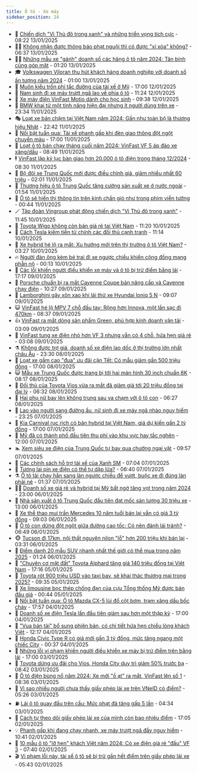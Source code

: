 ```yaml
---
title: Ô tô - Xe máy
sidebar_position: 24
---
```


<!-- dantri-o-to-xe-may:START -->
- 🤡 [Chiến dịch &quot;Vì Thủ đô trong xanh&quot; và những triển vọng tích cực](https://dantri.com.vn/o-to-xe-may/chien-dich-vi-thu-do-trong-xanh-va-nhung-trien-vong-tich-cuc-20250113144811565.htm) - 08:22 13/01/2025
- 🧑‍💻 [Không nhận được thông báo phạt nguội thì có được &quot;xí xóa&quot; không?](https://dantri.com.vn/o-to-xe-may/khong-nhan-duoc-thong-bao-phat-nguoi-thi-co-duoc-xi-xoa-khong-20250113114230912.htm) - 06:37 13/01/2025
- 🧑‍💻 [Những mẫu xe &quot;gánh&quot; doanh số các hãng ô tô năm 2024: Tân binh cũng góp mặt](https://dantri.com.vn/o-to-xe-may/nhung-mau-xe-ganh-doanh-so-cac-hang-o-to-nam-2024-tan-binh-cung-gop-mat-20250111110408593.htm) - 01:20 13/01/2025
- 🎓 [Volkswagen Viloran thu hút khách hàng doanh nghiệp với doanh số ấn tượng năm 2024](https://dantri.com.vn/o-to-xe-may/volkswagen-viloran-thu-hut-khach-hang-doanh-nghiep-voi-doanh-so-an-tuong-nam-2024-20250110192042388.htm) - 01:00 13/01/2025
- 🌊 [Muôn kiểu trốn phí tắc đường của tài xế ở Mỹ](https://dantri.com.vn/o-to-xe-may/muon-kieu-tron-phi-tac-duong-cua-tai-xe-o-my-20250112173645685.htm) - 17:00 12/01/2025
- 🥷 [Nam sinh đi xe máy trượt ngã lao về phía ô tô](https://dantri.com.vn/o-to-xe-may/nam-sinh-di-xe-may-truot-nga-lao-ve-phia-o-to-20250111172822577.htm) - 11:24 12/01/2025
- 🤩 [Xe máy điện VinFast Motio dành cho học sinh](https://dantri.com.vn/o-to-xe-may/xe-may-dien-vinfast-motio-danh-cho-hoc-sinh-20250112161705884.htm) - 09:38 12/01/2025
- 🫶 [BMW khai tử một tính năng hiện đại nhưng ít người dùng trên xe](https://dantri.com.vn/o-to-xe-may/bmw-khai-tu-mot-tinh-nang-hien-dai-nhung-it-nguoi-dung-tren-xe-20250112020355659.htm) - 23:34 11/01/2025
- 🎭 [Loạt xe bán chậm tại Việt Nam năm 2024: Gần như toàn bộ là thương hiệu Nhật](https://dantri.com.vn/o-to-xe-may/loat-xe-ban-cham-tai-viet-nam-nam-2024-gan-nhu-toan-bo-la-thuong-hieu-nhat-20250111114518542.htm) - 22:42 11/01/2025
- 🌁 [Nổi bật tuần qua: Tài xế phanh gấp khi đèn giao thông đột ngột chuyển màu](https://dantri.com.vn/o-to-xe-may/noi-bat-tuan-qua-tai-xe-phanh-gap-khi-den-giao-thong-dot-ngot-chuyen-mau-20250111092016894.htm) - 17:00 11/01/2025
- 🦩 [Loạt ô tô bán chạy tháng cuối năm 2024: VinFast VF 5 áp đảo xe xăng/dầu](https://dantri.com.vn/o-to-xe-may/loat-o-to-ban-chay-thang-cuoi-nam-2024-vinfast-vf-5-ap-dao-xe-xangdau-20250111122305045.htm) - 08:49 11/01/2025
- 🕴 [VinFast lập kỷ lục bàn giao hơn 20.000 ô tô điện trong tháng 12/2024](https://dantri.com.vn/o-to-xe-may/vinfast-lap-ky-luc-ban-giao-hon-20000-o-to-dien-trong-thang-122024-20250111150203372.htm) - 08:30 11/01/2025
- 🎡 [Bộ đôi xe Trung Quốc mới được điều chỉnh giá, giảm nhiều nhất 60 triệu](https://dantri.com.vn/o-to-xe-may/bo-doi-xe-trung-quoc-moi-duoc-dieu-chinh-gia-giam-nhieu-nhat-60-trieu-20250110200106399.htm) - 02:01 11/01/2025
- 📝 [Thương hiệu ô tô Trung Quốc tăng cường sản xuất xe ở nước ngoài](https://dantri.com.vn/o-to-xe-may/thuong-hieu-o-to-trung-quoc-tang-cuong-san-xuat-xe-o-nuoc-ngoai-20250103112012895.htm) - 01:54 11/01/2025
- 🧐 [Ô tô sẽ hiển thị thông tin trên kính chắn gió như trong phim viễn tưởng](https://dantri.com.vn/o-to-xe-may/o-to-se-hien-thi-thong-tin-tren-kinh-chan-gio-nhu-trong-phim-vien-tuong-20250111002532229.htm) - 00:44 11/01/2025
- 🪄 [Tập đoàn Vingroup phát động chiến dịch &quot;Vì Thủ đô trong xanh&quot;](https://dantri.com.vn/o-to-xe-may/tap-doan-vingroup-phat-dong-chien-dich-vi-thu-do-trong-xanh-20250110180524050.htm) - 11:45 10/01/2025
- 🧰 [Toyota Wigo không còn bản giá rẻ tại Việt Nam](https://dantri.com.vn/o-to-xe-may/toyota-wigo-khong-con-ban-gia-re-tai-viet-nam-20250109105134399.htm) - 11:20 10/01/2025
- 🚀 [Cách Tesla kiếm tiền từ chính các đối thủ cạnh tranh](https://dantri.com.vn/o-to-xe-may/cach-tesla-kiem-tien-tu-chinh-cac-doi-thu-canh-tranh-20250110171314412.htm) - 11:14 10/01/2025
- 💪 [Xe hybrid hé lộ ra mắt: Xu hướng mới trên thị trường ô tô Việt Nam?](https://dantri.com.vn/o-to-xe-may/xe-hybrid-he-lo-ra-mat-xu-huong-moi-tren-thi-truong-o-to-viet-nam-20250109130920170.htm) - 03:27 10/01/2025
- 🔥 [Người đàn ông kèm bé trai đi xe ngược chiều khiến cộng đồng mạng phẫn nộ](https://dantri.com.vn/o-to-xe-may/nguoi-dan-ong-kem-be-trai-di-xe-nguoc-chieu-khien-cong-dong-mang-phan-no-20250109160334650.htm) - 00:13 10/01/2025
- 🐲 [Các lỗi khiến người điều khiển xe máy và ô tô bị trừ điểm bằng lái](https://dantri.com.vn/o-to-xe-may/cac-loi-khien-nguoi-dieu-khien-xe-may-va-o-to-bi-tru-diem-bang-lai-20250109162802966.htm) - 17:17 09/01/2025
- 🌋 [Porsche chuẩn bị ra mắt Cayenne Coupe bản nâng cấp và Cayenne chạy điện](https://dantri.com.vn/o-to-xe-may/porsche-chuan-bi-ra-mat-cayenne-coupe-ban-nang-cap-va-cayenne-chay-dien-20250108182036391.htm) - 10:27 09/01/2025
- 🤩 [Lamborghini gây xôn xao khi lái thử xe Hyundai Ioniq 5 N](https://dantri.com.vn/o-to-xe-may/lamborghini-gay-xon-xao-khi-lai-thu-xe-hyundai-ioniq-5-n-20250109111024712.htm) - 09:07 09/01/2025
- 😺 [VinFast hé lộ MPV 7 chỗ đầu tay: Rộng hơn Innova, một lần sạc đi 470km](https://dantri.com.vn/o-to-xe-may/vinfast-he-lo-mpv-7-cho-dau-tay-rong-hon-innova-mot-lan-sac-di-470km-20250109153622206.htm) - 08:37 09/01/2025
- 👍 [VinFast ra mắt dòng sản phẩm Green, phù hợp kinh doanh vận tải](https://dantri.com.vn/o-to-xe-may/vinfast-ra-mat-dong-san-pham-green-phu-hop-kinh-doanh-van-tai-20250109100453000.htm) - 03:09 09/01/2025
- 🎃 [VinFast tung xe điện nhỏ hơn VF 3 nhưng vẫn có 4 chỗ, hứa hẹn giá rẻ](https://dantri.com.vn/o-to-xe-may/vinfast-tung-xe-dien-nho-hon-vf-3-nhung-van-co-4-cho-hua-hen-gia-re-20250109100542848.htm) - 03:08 09/01/2025
- ⚗️ [Không được trợ giá, doanh số xe điện lao dốc ở thị trường lớn nhất châu Âu](https://dantri.com.vn/o-to-xe-may/khong-duoc-tro-gia-doanh-so-xe-dien-lao-doc-o-thi-truong-lon-nhat-chau-au-20250108174503937.htm) - 23:30 08/01/2025
- 🦄 [Loạt xe gầm cao &quot;đua&quot; ưu đãi cận Tết: Có mẫu giảm gần 500 triệu đồng](https://dantri.com.vn/o-to-xe-may/loat-xe-gam-cao-dua-uu-dai-can-tet-co-mau-giam-gan-500-trieu-dong-20250108153129114.htm) - 17:00 08/01/2025
- 😺 [Mẫu xe Trung Quốc được trang bị tới hai màn hình 30 inch chuẩn 6K](https://dantri.com.vn/o-to-xe-may/mau-xe-trung-quoc-duoc-trang-bi-toi-hai-man-hinh-30-inch-chuan-6k-20250108115048702.htm) - 08:17 08/01/2025
- 💼 [Đối thủ của Toyota Vios vừa ra mắt đã giảm giá tới 20 triệu đồng tại đại lý](https://dantri.com.vn/o-to-xe-may/doi-thu-cua-toyota-vios-vua-ra-mat-da-giam-gia-toi-20-trieu-dong-tai-dai-ly-20250108114442246.htm) - 06:32 08/01/2025
- 💃 [Hai phụ nữ bay lên không trung sau va chạm với ô tô con](https://dantri.com.vn/o-to-xe-may/hai-phu-nu-bay-len-khong-trung-sau-va-cham-voi-o-to-con-20250108124626669.htm) - 06:27 08/01/2025
- 🚀 [Lao vào người sang đường ẩu, nữ sinh đi xe máy ngã nhào nguy hiểm](https://dantri.com.vn/o-to-xe-may/lao-vao-nguoi-sang-duong-au-nu-sinh-di-xe-may-nga-nhao-nguy-hiem-20250107224505701.htm) - 23:25 07/01/2025
- 🤩 [Kia Carnival rục rịch có bản hybrid tại Việt Nam, giá dự kiến gần 2 tỷ đồng](https://dantri.com.vn/o-to-xe-may/kia-carnival-ruc-rich-co-ban-hybrid-tai-viet-nam-gia-du-kien-gan-2-ty-dong-20250107140157534.htm) - 17:00 07/01/2025
- 💪 [Mỹ đã có thành phố đầu tiên thu phí vào khu vực hay tắc nghẽn](https://dantri.com.vn/o-to-xe-may/my-da-co-thanh-pho-dau-tien-thu-phi-vao-khu-vuc-hay-tac-nghen-20250107164740490.htm) - 12:00 07/01/2025
- 🏊 [Xem siêu xe điện của Trung Quốc tự bay qua chướng ngại vật](https://dantri.com.vn/o-to-xe-may/xem-sieu-xe-dien-cua-trung-quoc-tu-bay-qua-chuong-ngai-vat-20250107160532130.htm) - 09:57 07/01/2025
- 💄 [Các chính sách hỗ trợ tài xế của Xanh SM](https://dantri.com.vn/o-to-xe-may/cac-chinh-sach-ho-tro-tai-xe-cua-xanh-sm-20250107123240597.htm) - 07:04 07/01/2025
- 👺 [Tương lai pin xe điện có thể tự dập lửa?](https://dantri.com.vn/o-to-xe-may/tuong-lai-pin-xe-dien-co-the-tu-dap-lua-20250107113132341.htm) - 06:40 07/01/2025
- ⚗️ [Ô tô tải chạy hẳn sang làn ngược chiều để vượt, buộc xe đi đúng làn phải né](https://dantri.com.vn/o-to-xe-may/o-to-tai-chay-han-sang-lan-nguoc-chieu-de-vuot-buoc-xe-di-dung-lan-phai-ne-20250107012037544.htm) - 01:37 07/01/2025
- 🧑‍🏫 [Doanh số xe giá rẻ và hybrid tại Mỹ bất ngờ tăng vọt trong năm 2024](https://dantri.com.vn/o-to-xe-may/doanh-so-xe-gia-re-va-hybrid-tai-my-bat-ngo-tang-vot-trong-nam-2024-20250106165733674.htm) - 23:00 06/01/2025
- 🦒 [Nhà sản xuất ô tô Trung Quốc đầu tiên đạt mốc sản lượng 30 triệu xe](https://dantri.com.vn/o-to-xe-may/nha-san-xuat-o-to-trung-quoc-dau-tien-dat-moc-san-luong-30-trieu-xe-20250106155205316.htm) - 13:00 06/01/2025
- 🐘 [Xe thể thao mui trần Mercedes 10 năm tuổi bán lại vẫn có giá 3 tỷ đồng](https://dantri.com.vn/o-to-xe-may/xe-the-thao-mui-tran-mercedes-10-nam-tuoi-ban-lai-van-co-gia-3-ty-dong-20250106153215610.htm) - 09:03 06/01/2025
- 🧠 [Ô tô con dừng đột ngột giữa đường cao tốc: Có nên đánh lái tránh?](https://dantri.com.vn/o-to-xe-may/o-to-con-dung-dot-ngot-giua-duong-cao-toc-co-nen-danh-lai-tranh-20250106120201683.htm) - 06:49 06/01/2025
- 🐵 [Tucson đi 17km, nội thất nguyên nilon &quot;lỗ&quot; hơn 200 triệu khi bán lại](https://dantri.com.vn/o-to-xe-may/tucson-di-17km-noi-that-nguyen-nilon-lo-hon-200-trieu-khi-ban-lai-20250106022842340.htm) - 03:31 06/01/2025
- 🤭 [Điểm danh 20 mẫu SUV nhanh nhất thế giới có thể mua trong năm 2025](https://dantri.com.vn/o-to-xe-may/diem-danh-20-mau-suv-nhanh-nhat-the-gioi-co-the-mua-trong-nam-2025-20250106032256649.htm) - 01:24 06/01/2025
- 🤠 [&quot;Chuyên cơ mặt đất&quot; Toyota Alphard tăng giá 140 triệu đồng tại Việt Nam](https://dantri.com.vn/o-to-xe-may/chuyen-co-mat-dat-toyota-alphard-tang-gia-140-trieu-dong-tai-viet-nam-20250105231903993.htm) - 17:16 05/01/2025
- 🫶 [Toyota rót 900 triệu USD vào taxi bay, sẽ khai thác thương mại trong 2025?](https://dantri.com.vn/o-to-xe-may/toyota-rot-900-trieu-usd-vao-taxi-bay-se-khai-thac-thuong-mai-trong-2025-20250105163432252.htm) - 09:35 05/01/2025
- 🚀 [Xe limousine bọc thép chống đạn của cựu Tổng thống Mỹ được bán đấu giá](https://dantri.com.vn/o-to-xe-may/xe-limousine-boc-thep-chong-dan-cua-cuu-tong-thong-my-duoc-ban-dau-gia-20250104234732072.htm) - 00:44 05/01/2025
- 🎊 [Nổi bật tuần qua: Ô tô Mazda CX-5 lùi đổ cột bơm, trạm xăng dầu bốc cháy](https://dantri.com.vn/o-to-xe-may/noi-bat-tuan-qua-o-to-mazda-cx-5-lui-do-cot-bom-tram-xang-dau-boc-chay-20250105004927691.htm) - 17:57 04/01/2025
- 🦄 [Doanh số xe điện Tesla lần đầu tiên giảm sau hơn một thập kỷ](https://dantri.com.vn/o-to-xe-may/doanh-so-xe-dien-tesla-lan-dau-tien-giam-sau-hon-mot-thap-ky-20250103165103084.htm) - 17:00 04/01/2025
- 🥷 [&quot;Vua bán tải&quot; bổ sung phiên bản, có chi tiết hứa hẹn chiều lòng khách Việt](https://dantri.com.vn/o-to-xe-may/vua-ban-tai-bo-sung-phien-ban-co-chi-tiet-hua-hen-chieu-long-khach-viet-20250104094102468.htm) - 12:17 04/01/2025
- 🦏 [Honda Civic Type R có giá mới gần 3 tỷ đồng, mức tăng ngang một chiếc City](https://dantri.com.vn/o-to-xe-may/honda-civic-type-r-co-gia-moi-gan-3-ty-dong-muc-tang-ngang-mot-chiec-city-20250104071147472.htm) - 00:37 04/01/2025
- 🤗 [Những lỗi vi phạm khiến người điều khiển xe máy bị trừ điểm trên bằng lái](https://dantri.com.vn/o-to-xe-may/nhung-loi-vi-pham-khien-nguoi-dieu-khien-xe-may-bi-tru-diem-tren-bang-lai-20250102172608885.htm) - 17:00 03/01/2025
- 🐲 [Toyota dừng ưu đãi cho Vios, Honda City duy trì giảm 50% trước bạ](https://dantri.com.vn/o-to-xe-may/toyota-dung-uu-dai-cho-vios-honda-city-duy-tri-giam-50-truoc-ba-20250103125651295.htm) - 08:42 03/01/2025
- 🤭 [Ô tô điện bùng nổ năm 2024: Xe mới &quot;ồ ạt&quot; ra mắt, VinFast lên số 1](https://dantri.com.vn/o-to-xe-may/o-to-dien-bung-no-nam-2024-xe-moi-o-at-ra-mat-vinfast-len-so-1-20250103112519499.htm) - 08:36 03/01/2025
- 🐻 [Vì sao nhiều người chưa thấy giấy phép lái xe trên VNeID có điểm?](https://dantri.com.vn/o-to-xe-may/vi-sao-nhieu-nguoi-chua-thay-giay-phep-lai-xe-tren-vneid-co-diem-20250103114128915.htm) - 05:26 03/01/2025
- ⛽️ [Lái ô tô quay đầu trên cầu: Mức phạt đã tăng gấp 5 lần](https://dantri.com.vn/o-to-xe-may/lai-o-to-quay-dau-tren-cau-muc-phat-da-tang-gap-5-lan-20250103104229716.htm) - 04:34 03/01/2025
- 🫣 [Cách tự theo dõi giấy phép lái xe của mình còn bao nhiêu điểm](https://dantri.com.vn/o-to-xe-may/cach-tu-theo-doi-giay-phep-lai-xe-cua-minh-con-bao-nhieu-diem-20250102221231503.htm) - 17:05 02/01/2025
- 💡 [Phanh gấp khi đang chạy nhanh, xe máy trượt ngã đầy nguy hiểm](https://dantri.com.vn/o-to-xe-may/phanh-gap-khi-dang-chay-nhanh-xe-may-truot-nga-day-nguy-hiem-20250102160758263.htm) - 10:41 02/01/2025
- 💪 [10 mẫu ô tô &quot;lỡ hẹn&quot; khách Việt năm 2024: Có xe điện giá rẻ &quot;đấu&quot; VF 3](https://dantri.com.vn/o-to-xe-may/10-mau-o-to-lo-hen-khach-viet-nam-2024-co-xe-dien-gia-re-dau-vf-3-20250102140427398.htm) - 07:40 02/01/2025
- 🎬 [Vi phạm lỗi này, tài xế ô tô sẽ bị trừ gần hết điểm trên giấy phép lái xe](https://dantri.com.vn/o-to-xe-may/vi-pham-loi-nay-tai-xe-o-to-se-bi-tru-gan-het-diem-tren-giay-phep-lai-xe-20241231153609794.htm) - 05:43 02/01/2025<!-- dantri-o-to-xe-may:END -->
